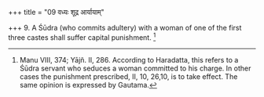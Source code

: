 +++
title = "09 वध्यः शूद्र आर्यायाम्"

+++
9. A Śūdra (who commits adultery) with a woman of one of the first three castes shall suffer capital punishment. [^3] 


[^3]:  Manu VIII, 374; Yājñ. II, 286. According to Haradatta, this refers to a Śūdra servant who seduces a woman committed to his charge. In other cases the punishment prescribed, II, 10, 26,10, is to take effect. The same opinion is expressed by Gautama.
